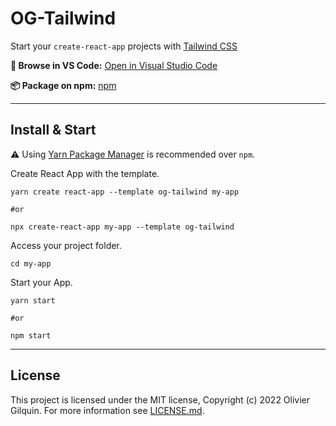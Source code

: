 # OG-Tailwind

Start your `create-react-app` projects with [Tailwind CSS](https://tailwindcss.com/)

**📂 Browse in VS Code:** [Open in Visual Studio Code](https://open.vscode.dev/badges/open-in-vscode.svg)

**📦 Package on npm:** [npm](https://www.npmjs.com/package/cra-template-og-tailwind)

---

## Install & Start

⚠️ Using [Yarn Package Manager](https://yarnpkg.com) is recommended over `npm`.

Create React App with the template.

```shell
yarn create react-app --template og-tailwind my-app

#or

npx create-react-app my-app --template og-tailwind
```

Access your project folder.

```shell
cd my-app
```

Start your App.

```shell
yarn start

#or

npm start
```
---

## License

This project is licensed under the MIT license, Copyright (c) 2022 Olivier Gilquin. For more information see [LICENSE.md](https://github.com/Olivier-OG/og-tailwind/blob/master/LICENSE.md).

